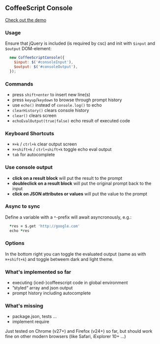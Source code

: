 ## CoffeeScript Console

[Check out the demo](http://pstaender.github.io/coffeescriptconsole)

### Usage

Ensure that jQuery is included (is required by csc) and init with `$input` and `$output` DOM-element:

```js
  new CoffeeScriptConsole({
    $input: $('#consoleInput'),
    $output: $('#consoleOutput'),
  });
```

### Commands

  * press `shift+enter` to insert new line(s)
  * press `keyup`/`keydown` to browse through prompt history
  * use `echo()` instead of `console.log()` to echo
  * `clearHistory()` clears console history
  * `clear()` clears screen
  * `echoEvalOutput(true|false)` echo result of executed code

### Keyboard Shortcuts

  * `⌘+k` / `ctrl+k` clear output screen
  * `⌘+shift+k` / `ctrl+shift+k` toggle echo eval output
  * `tab` for autocomplete

### Use console output

  * **click on a result block** will put the result to the prompt
  * **doubleclick on a result block** will put the original prompt back to the input
  * **click on JSON attributes or values** will put the value to the prompt

### Async to sync

Define a variable with a `*`-prefix will await asyncronously, e.g.:

```coffeescript
  *res = $.get 'http://google.com'
  echo *res
```

### Options

In the bottom right you can toggle the evaluated output (same as with `⌘+shift+k`) and toggle betweem dark and light theme.

### What's implemented so far

  * executing (iced-)coffeescript code in global environment
  * ”styled“ array and json output
  * prompt history including autocomplete

### What's missing

  * package.json, tests …
  * implement require

Just tested on Chrome (v27+) and Firefox (v24+) so far, but should work fine on other modern browsers (like Safari, iExplorer 10+ …)
